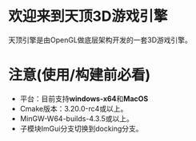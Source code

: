 # 欢迎来到天顶3D游戏引擎

天顶引擎是由OpenGL做底层架构开发的一套3D游戏引擎。

# 注意(使用/构建前必看)
- 平台：目前支持**windows-x64**和**MacOS**
- Cmake版本：3.20.0-rc4或以上。
- MinGW-W64-builds-4.3.5或以上。
- 子模块ImGui分支切换到docking分支。
